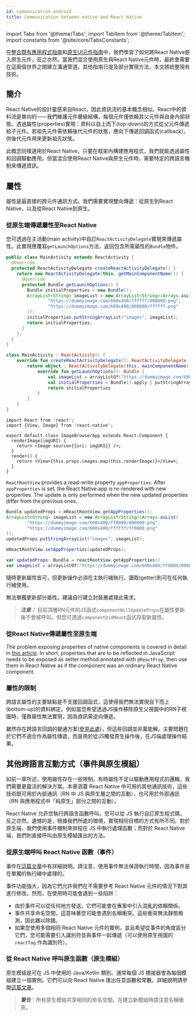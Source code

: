```yaml
---
id: communication-android
title: Communication between native and React Native
---
```


import Tabs from '@theme/Tabs'; import TabItem from '@theme/TabItem'; import constants from '@site/core/TabsConstants';

在[整合既有應用程式指南](integration-with-existing-apps)和[原生UI元件指南](legacy/native-components-android)中，我們學習了如何將React Native嵌入原生元件，反之亦然。當我們混合使用原生與React Native元件時，最終會需要在這兩個世界之間建立溝通管道。其他指南已提及部分實現方法，本文將統整現有技術。

## 簡介

React Native的設計靈感來自React，因此資訊流的基本概念相似。React中的資料流是單向的——我們維護元件層級結構，每個元件僅依賴其父元件與自身內部狀態。透過屬性(properties)實現：資料以自上而下(top-down)的方式從父元件傳遞給子元件。若祖先元件需依賴後代元件的狀態，應向下傳遞回調函式(callback)，供後代元件用來更新祖先狀態。

此概念同樣適用於React Native。只要在框架內構建應用程式，我們就能透過屬性和回調驅動應用。但當混合使用React Native與原生元件時，需要特定的跨語言機制來傳遞資訊。

## 屬性

屬性是最直接的跨元件通訊方式。我們需要實現雙向傳遞：從原生到React Native，以及從React Native到原生。

### 從原生端傳遞屬性至React Native

您可透過在主活動(main activity)中自訂`ReactActivityDelegate`實現來傳遞屬性。此實現應覆寫`getLaunchOptions`方法，返回包含所需屬性的`Bundle`物件。

<Tabs groupId="android-language" queryString defaultValue={constants.defaultAndroidLanguage} values={constants.androidLanguages}>

<TabItem value="java">

```java
public class MainActivity extends ReactActivity {
  @Override
  protected ReactActivityDelegate createReactActivityDelegate() {
    return new ReactActivityDelegate(this, getMainComponentName()) {
      @Override
      protected Bundle getLaunchOptions() {
        Bundle initialProperties = new Bundle();
        ArrayList<String> imageList = new ArrayList<String>(Arrays.asList(
                "https://dummyimage.com/600x400/ffffff/000000.png",
                "https://dummyimage.com/600x400/000000/ffffff.png"
        ));
        initialProperties.putStringArrayList("images", imageList);
        return initialProperties;
      }
    };
  }
}
```

</TabItem>

<TabItem value="kotlin">

```kotlin
class MainActivity : ReactActivity() {
    override fun createReactActivityDelegate(): ReactActivityDelegate {
        return object : ReactActivityDelegate(this, mainComponentName) {
            override fun getLaunchOptions(): Bundle {
                val imageList = arrayListOf("https://dummyimage.com/600x400/ffffff/000000.png", "https://dummyimage.com/600x400/000000/ffffff.png")
                val initialProperties = Bundle().apply { putStringArrayList("images", imageList) }
                return initialProperties
            }
        }
    }
}
```

</TabItem>
</Tabs>

```tsx
import React from 'react';
import {View, Image} from 'react-native';

export default class ImageBrowserApp extends React.Component {
  renderImage(imgURI) {
    return <Image source={{uri: imgURI}} />;
  }
  render() {
    return <View>{this.props.images.map(this.renderImage)}</View>;
  }
}
```

`ReactRootView` provides a read-write property `appProperties`. After `appProperties` is set, the React Native app is re-rendered with new properties. The update is only performed when the new updated properties differ from the previous ones.

<Tabs groupId="android-language" queryString defaultValue={constants.defaultAndroidLanguage} values={constants.androidLanguages}>

<TabItem value="java">

```java
Bundle updatedProps = mReactRootView.getAppProperties();
ArrayList<String> imageList = new ArrayList<String>(Arrays.asList(
        "https://dummyimage.com/600x400/ff0000/000000.png",
        "https://dummyimage.com/600x400/ffffff/ff0000.png"
));
updatedProps.putStringArrayList("images", imageList);

mReactRootView.setAppProperties(updatedProps);
```

</TabItem>

<TabItem value="kotlin">

```kotlin
var updatedProps: Bundle = reactRootView.getAppProperties()
var imageList = arrayListOf("https://dummyimage.com/600x400/ff0000/000000.png", "https://dummyimage.com/600x400/ffffff/ff0000.png")
```

</TabItem>

</Tabs>

隨時更新屬性皆可，但更新操作必須在主執行緒執行。讀取(getter)則可在任何執行緒使用。

無法單獨更新部分屬性。建議自行建立封裝層處理此需求。

> **_注意：_** 目前頂層RN元件的JS函式`componentWillUpdateProps`在屬性更新後不會被呼叫。但您可透過`componentDidMount`函式存取新屬性。

### 從React Native傳遞屬性至原生端

The problem exposing properties of native components is covered in detail in [this article](legacy/native-components-android#3-expose-view-property-setters-using-reactprop-or-reactpropgroup-annotation). In short, properties that are to be reflected in JavaScript needs to be exposed as setter method annotated with `@ReactProp`, then use them in React Native as if the component was an ordinary React Native component.

### 屬性的限制

跨語言屬性的主要缺點是不支援回調函式，這使得我們無法實現自下而上(bottom-up)的資料綁定。例如當您希望透過JS操作移除原生父視圖中的RN子視圖時，僅靠屬性無法實現，因為資訊需逆向傳遞。

雖然存在跨語言回調的變通方案([參見此處](legacy/native-modules-android#callbacks))，但這些回調並非萬能解。主要問題在於它們不適合作為屬性傳遞，而是用於從JS觸發原生操作後，在JS端處理操作結果。

## 其他跨語言互動方式（事件與原生模組）

如前一章所述，使用屬性存在一些限制。有時屬性不足以驅動應用程式的邏輯，我們需要更靈活的解決方案。本章涵蓋 React Native 中可用的其他通訊技術，這些技術既可用於內部通訊（RN 中 JS 與原生層之間的互動），也可用於外部通訊（RN 與應用程式中「純原生」部分之間的互動）。

React Native 允許您執行跨語言函數呼叫。您可以從 JS 執行自訂原生程式碼，反之亦然。遺憾的是，根據我們所處的環境，實現相同目標的方式有所不同。對於原生端，我們使用事件機制來排程在 JS 中執行處理函數；而對於 React Native 端，我們則直接呼叫由原生模組匯出的方法。

### 從原生端呼叫 React Native 函數（事件）

事件在[這篇文章](legacy/native-components-android#events)中有詳細說明。請注意，使用事件無法保證執行時間，因為事件是在單獨的執行緒中處理的。

事件功能強大，因為它們允許我們在不需要參考 React Native 元件的情況下對其進行修改。然而，在使用時可能會遇到一些陷阱：

- 由於事件可以從任何地方發送，它們可能會在專案中引入混亂的依賴關係。
- 事件共享命名空間，這意味著您可能會遇到名稱衝突。這些衝突無法靜態檢測，因此難以除錯。
- 如果您使用多個相同 React Native 元件的實例，並且希望從事件的角度區分它們，您可能需要引入識別符並與事件一起傳遞（可以使用原生視圖的 `reactTag` 作為識別符）。

### 從 React Native 呼叫原生函數（原生模組）

原生模組是可在 JS 中使用的 Java/Kotlin 類別。通常每個 JS 橋接器會為每個模組建立一個實例。它們可以向 React Native 匯出任意函數和常數。詳細說明請參閱[這篇文章](legacy/native-modules-android)。

> **_警告_**：所有原生模組共享相同的命名空間。在建立新模組時請注意名稱衝突。